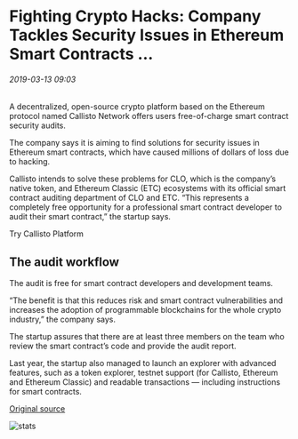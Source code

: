 # Fighting Crypto Hacks: Company Tackles Security Issues in Ethereum Smart Contracts ...

###### 2019-03-13 09:03

A decentralized, open-source crypto platform based on the Ethereum protocol named Callisto Network offers users free-of-charge smart contract security audits.

The company says it is aiming to find solutions for security issues in Ethereum smart contracts, which have caused millions of dollars of loss due to hacking.

Callisto intends to solve these problems for CLO, which is the company’s native token, and Ethereum Classic (ETC) ecosystems with its official smart contract auditing department of CLO and ETC. “This represents a completely free opportunity for a professional smart contract developer to audit their smart contract,” the startup says.

Try Callisto Platform

## The audit workflow

The audit is free for smart contract developers and development teams.

“The benefit is that this reduces risk and smart contract vulnerabilities and increases the adoption of programmable blockchains for the whole crypto industry,” the company says.

The startup assures that there are at least three members on the team who review the smart contract’s code and provide the audit report.

Last year, the startup also managed to launch an explorer with advanced features, such as a token explorer, testnet support (for Callisto, Ethereum and Ethereum Classic) and readable transactions — including instructions for smart contracts.

[Original source](https://cointelegraph.com/news/fighting-crypto-hacks-company-tackles-security-issues-in-ethereum-smart-contracts)

![stats](https://c.statcounter.com/11760860/0/a89fa40b/1/ "stats")